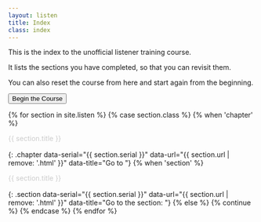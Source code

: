 ```yaml
---
layout: listen
title: Index
class: index
---
```

This is the index to the unofficial listener training course.

It lists the sections you have completed, so that you can revisit them.

You can also reset the course from here and start again from the beginning.

<button onclick="nextpage()">Begin the Course</button>

<style>
h4 {font-weight: 400; margin: 0; line-height: 1.35em; color: #ccc;}
h4.section {margin-left: 2em;}
h4.chapter {font-weight: 500; margin-top: 1ex;}
h4 a {text-decoration: none;}
h4 a:hover {text-decoration: underline;}
</style>

{% for section in site.listen %}
  {% case section.class %}
    {% when 'chapter' %}
#### {{ section.title }}
{: .chapter data-serial="{{ section.serial }}" data-url="{{ section.url | remove: '.html' }}" data-title="Go to "}
    {% when 'section' %}
#### {{ section.title }}
{: .section data-serial="{{ section.serial }}" data-url="{{ section.url | remove: '.html' }}" data-title="Go to the section: "}
    {% else %}
      {% continue %}
  {% endcase %}
{% endfor %}

<script>
document.addEventListener('DOMContentLoaded', function () {
  var s = Persist.section
  $('h4').each(function () {
    var h = $(this), t = h.text()
    if (s >= parseInt(h.attr('data-serial'))
      h.html('<a href="' + h.attr('data-url') + '" title="' + h.attr('data-title') + t + '">' + t + '</a>')
    })
  })
</script>
